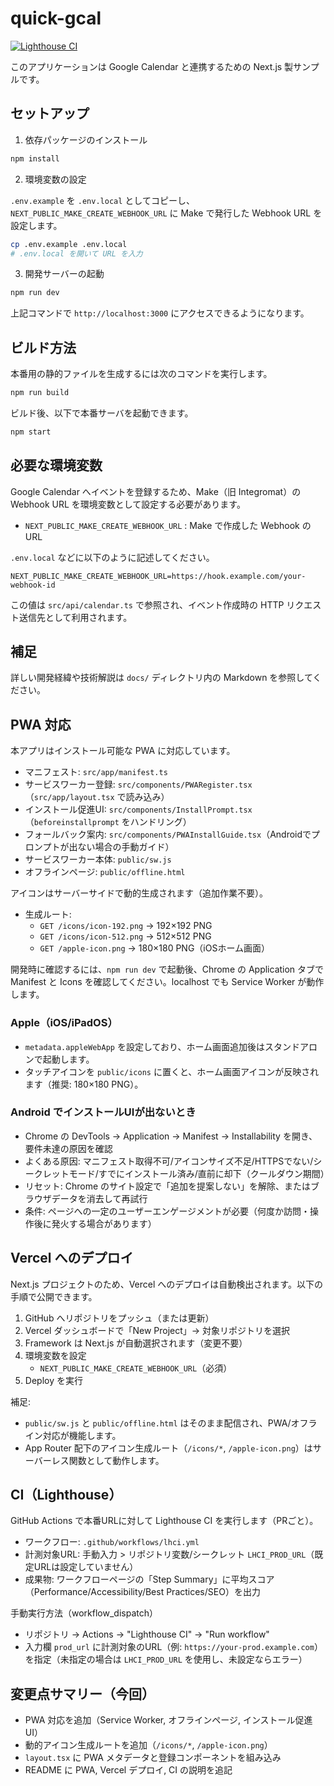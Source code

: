 # quick-gcal

[![Lighthouse CI](https://github.com/nyom3/quick-gcal/actions/workflows/lhci.yml/badge.svg)](https://github.com/nyom3/quick-gcal/actions/workflows/lhci.yml)

このアプリケーションは Google Calendar と連携するための Next.js 製サンプルです。

## セットアップ

1. 依存パッケージのインストール

```bash
npm install
```

2. 環境変数の設定

`.env.example` を `.env.local` としてコピーし、`NEXT_PUBLIC_MAKE_CREATE_WEBHOOK_URL` に Make で発行した Webhook URL を設定します。

```bash
cp .env.example .env.local
# .env.local を開いて URL を入力
```

3. 開発サーバーの起動

```bash
npm run dev
```

上記コマンドで `http://localhost:3000` にアクセスできるようになります。

## ビルド方法

本番用の静的ファイルを生成するには次のコマンドを実行します。

```bash
npm run build
```

ビルド後、以下で本番サーバを起動できます。

```bash
npm start
```

## 必要な環境変数

Google Calendar へイベントを登録するため、Make（旧 Integromat）の Webhook URL を環境変数として設定する必要があります。

* `NEXT_PUBLIC_MAKE_CREATE_WEBHOOK_URL` : Make で作成した Webhook の URL

`.env.local` などに以下のように記述してください。

```env
NEXT_PUBLIC_MAKE_CREATE_WEBHOOK_URL=https://hook.example.com/your-webhook-id
```

この値は `src/api/calendar.ts` で参照され、イベント作成時の HTTP リクエスト送信先として利用されます。

## 補足

詳しい開発経緯や技術解説は `docs/` ディレクトリ内の Markdown を参照してください。

## PWA 対応

本アプリはインストール可能な PWA に対応しています。

- マニフェスト: `src/app/manifest.ts`
- サービスワーカー登録: `src/components/PWARegister.tsx`（`src/app/layout.tsx` で読み込み）
- インストール促進UI: `src/components/InstallPrompt.tsx`（`beforeinstallprompt` をハンドリング）
- フォールバック案内: `src/components/PWAInstallGuide.tsx`（Androidでプロンプトが出ない場合の手動ガイド）
- サービスワーカー本体: `public/sw.js`
- オフラインページ: `public/offline.html`

アイコンはサーバーサイドで動的生成されます（追加作業不要）。

- 生成ルート:
  - `GET /icons/icon-192.png` → 192×192 PNG
  - `GET /icons/icon-512.png` → 512×512 PNG
  - `GET /apple-icon.png` → 180×180 PNG（iOSホーム画面）

開発時に確認するには、`npm run dev` で起動後、Chrome の Application タブで Manifest と Icons を確認してください。localhost でも Service Worker が動作します。

### Apple（iOS/iPadOS）
- `metadata.appleWebApp` を設定しており、ホーム画面追加後はスタンドアロンで起動します。
- タッチアイコンを `public/icons` に置くと、ホーム画面アイコンが反映されます（推奨: 180×180 PNG）。

### Android でインストールUIが出ないとき
- Chrome の DevTools → Application → Manifest → Installability を開き、要件未達の原因を確認
- よくある原因: マニフェスト取得不可/アイコンサイズ不足/HTTPSでない/シークレットモード/すでにインストール済み/直前に却下（クールダウン期間）
- リセット: Chrome のサイト設定で「追加を提案しない」を解除、またはブラウザデータを消去して再試行
- 条件: ページへの一定のユーザーエンゲージメントが必要（何度か訪問・操作後に発火する場合があります）

## Vercel へのデプロイ

Next.js プロジェクトのため、Vercel へのデプロイは自動検出されます。以下の手順で公開できます。

1. GitHub へリポジトリをプッシュ（または更新）
2. Vercel ダッシュボードで「New Project」→ 対象リポジトリを選択
3. Framework は Next.js が自動選択されます（変更不要）
4. 環境変数を設定
   - `NEXT_PUBLIC_MAKE_CREATE_WEBHOOK_URL`（必須）
5. Deploy を実行

補足:
- `public/sw.js` と `public/offline.html` はそのまま配信され、PWA/オフライン対応が機能します。
- App Router 配下のアイコン生成ルート（`/icons/*`, `/apple-icon.png`）はサーバーレス関数として動作します。

## CI（Lighthouse）

GitHub Actions で本番URLに対して Lighthouse CI を実行します（PRごと）。

- ワークフロー: `.github/workflows/lhci.yml`
- 計測対象URL: 手動入力 > リポジトリ変数/シークレット `LHCI_PROD_URL`（既定URLは設定していません）
- 成果物: ワークフローページの「Step Summary」に平均スコア（Performance/Accessibility/Best Practices/SEO）を出力

手動実行方法（workflow_dispatch）
- リポジトリ → Actions → "Lighthouse CI" → "Run workflow"
- 入力欄 `prod_url` に計測対象のURL（例: `https://your-prod.example.com`）を指定（未指定の場合は `LHCI_PROD_URL` を使用し、未設定ならエラー）

## 変更点サマリー（今回）

- PWA 対応を追加（Service Worker, オフラインページ, インストール促進UI）
- 動的アイコン生成ルートを追加（`/icons/*`, `/apple-icon.png`）
- `layout.tsx` に PWA メタデータと登録コンポーネントを組み込み
- README に PWA, Vercel デプロイ, CI の説明を追記
